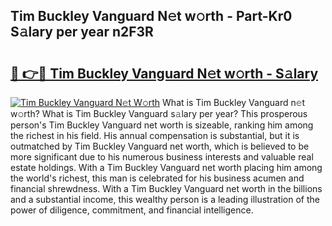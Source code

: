 ## Tim Buckley Vanguard N𝚎t w𝚘rth - Part-Kr0 S𝚊lary per year n2F3R

# <h2><a href="http://gc48mc4.nevu.top/?p=Tim+Buckley+Vanguard">🔗 👉🔴 Tim Buckley Vanguard N𝚎t w𝚘rth - S𝚊lary</a></h2>

[![Tim Buckley Vanguard N𝚎t W𝚘rth](https://i.imgur.com/Oavwk0R.jpeg)](http://gc48mc4.nevu.top/?p=Tim+Buckley+Vanguard)
What is Tim Buckley Vanguard n𝚎t w𝚘rth? What is Tim Buckley Vanguard s𝚊lary per year?
This prosperous person's Tim Buckley Vanguard net worth is sizeable, ranking him among the richest in his field. His annual compensation is substantial, but it is outmatched by Tim Buckley Vanguard net worth, which is believed to be more significant due to his numerous business interests and valuable real estate holdings. With a Tim Buckley Vanguard net worth placing him among the world's richest, this man is celebrated for his business acumen and financial shrewdness. With a Tim Buckley Vanguard net worth in the billions and a substantial income, this wealthy person is a leading illustration of the power of diligence, commitment, and financial intelligence.
